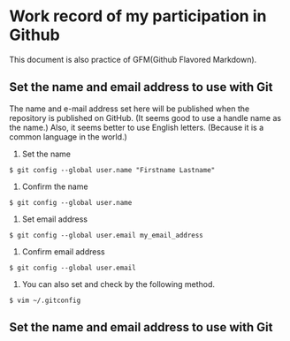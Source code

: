 # Work record of my participation in Github 
This document is also practice of GFM(Github Flavored Markdown).
## Set the name and email address to use with Git
The name and e-mail address set here will be published when the repository is published on GitHub.
(It seems good to use a handle name as the name.)
Also, it seems better to use English letters. (Because it is a common language in the world.) 
1. Set the name
```console
$ git config --global user.name "Firstname Lastname"
```

1. Confirm the name
```console
$ git config --global user.name
```

1. Set email address
```console
$ git config --global user.email my_email_address
```

1. Confirm email address
```console
$ git config --global user.email
```

1. You can also set and check by the following method.
```console
$ vim ~/.gitconfig
```

## Set the name and email address to use with Git
